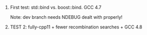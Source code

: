 1. First test: std::bind vs. boost::bind.  GCC 4.7

   Note: dev branch needs NDEBUG dealt with properly!

2. TEST 2: fully-cpp11 + fewer recombination searches + GCC 4.8